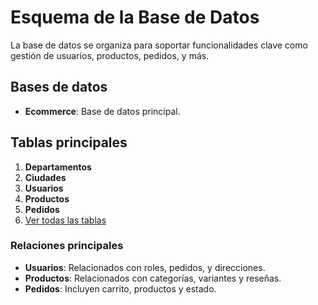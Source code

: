 # Esquema de la Base de Datos
La base de datos se organiza para soportar funcionalidades clave como gestión de usuarios, productos, pedidos, y más.

## Bases de datos
- **Ecommerce**: Base de datos principal.

## Tablas principales
1. **Departamentos**
2. **Ciudades**
3. **Usuarios**
4. **Productos**
5. **Pedidos**
6. [Ver todas las tablas](Tablas%20de%20la%20Base%20de%20Datos.md)

### Relaciones principales
- **Usuarios**: Relacionados con roles, pedidos, y direcciones.
- **Productos**: Relacionados con categorías, variantes y reseñas.
- **Pedidos**: Incluyen carrito, productos y estado.
